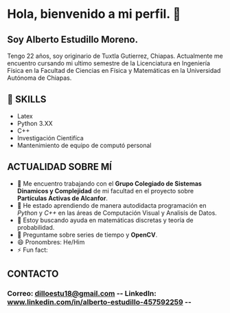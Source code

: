 # Hola, bienvenido a mi perfil. 👋
## Soy Alberto Estudillo Moreno.

Tengo 22 años, soy originario de Tuxtla Gutierrez, Chiapas.
Actualmente me encuentro cursando mi ultimo semestre de la Licenciatura en Ingeniería Física en la Facultad de Ciencias en Física y Matemáticas en la Universidad Autónoma de Chiapas.

## 🎯 SKILLS
- Latex
- Python 3.XX
- C++
- Investigación Cientifíca
- Mantenimiento de equipo de computó personal


## ACTUALIDAD SOBRE MÍ

- 🔭 Me encuentro trabajando con el **Grupo Colegiado de Sistemas Dinamicos y Complejidad** de mi facultad en el proyecto sobre **Partículas Activas de Alcanfor**.
- 🌱 He estado aprendiendo de manera autodidacta programación en *Python* y *C++* en las áreas de Computación Visual y Analisís de Datos.
- 🤔 Estoy buscando ayuda en matemáticas discretas y teoría de probabilidad.
- 💬 Preguntame sobre series de tiempo y **OpenCV**.
- 😄 Pronombres: He/Him
- ⚡ Fun fact:

## CONTACTO
### Correo: dilloestu18@gmail.com -- LinkedIn: www.linkedin.com/in/alberto-estudillo-457592259 -- 


